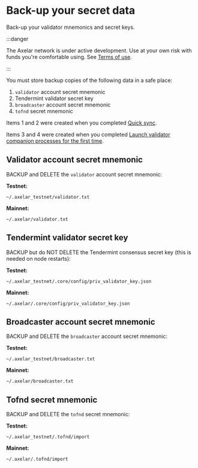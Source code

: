 # Back-up your secret data

Back-up your validator mnemonics and secret keys.

:::danger

The Axelar network is under active development.  Use at your own risk with funds you're comfortable using.  See [Terms of use](/terms-of-use).

:::

You must store backup copies of the following data in a safe place:

1. `validator` account secret mnemonic
2. Tendermint validator secret key
3. `broadcaster` account secret mnemonic
4. `tofnd` secret mnemonic

Items 1 and 2 were created when you completed [Quick sync](../../node/join).

Items 3 and 4 were created when you completed [Launch validator companion processes for the first time](vald-tofnd.md).

## Validator account secret mnemonic

BACKUP and DELETE the `validator` account secret mnemonic:

**Testnet:**
```
~/.axelar_testnet/validator.txt
```

**Mainnet:**
```
~/.axelar/validator.txt
```

## Tendermint validator secret key

BACKUP but do NOT DELETE the Tendermint consensus secret key (this is needed on node restarts):

**Testnet:**
```
~/.axelar_testnet/.core/config/priv_validator_key.json
```

**Mainnet:**
```
~/.axelar/.core/config/priv_validator_key.json
```

## Broadcaster account secret mnemonic

BACKUP and DELETE the `broadcaster` account secret mnemonic:

**Testnet:**
```
~/.axelar_testnet/broadcaster.txt
```

**Mainnet:**
```
~/.axelar/broadcaster.txt
```

## Tofnd secret mnemonic

BACKUP and DELETE the `tofnd` secret mnemonic:

**Testnet:**
```
~/.axelar_testnet/.tofnd/import
```

**Mainnet:**
```
~/.axelar/.tofnd/import
```
